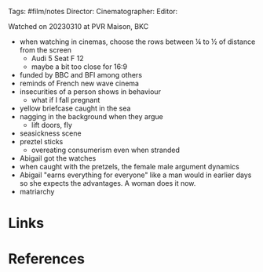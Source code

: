 Tags: #film/notes 
Director:
Cinematographer: 
Editor:


Watched on 20230310 at PVR Maison, BKC

- when watching in cinemas, choose the rows between ¼ to ½ of distance from the screen
	- Audi 5 Seat F 12 
	- maybe a bit too close for 16:9
- funded by BBC and BFI among others
- reminds of French new wave cinema 
- insecurities of a person shows in behaviour
	- what if I fall pregnant
- yellow briefcase caught in the sea
- nagging in the background when they argue
	- lift doors, fly
- seasickness scene
- preztel sticks
	- overeating consumerism even when stranded
- Abigail got the watches
- when caught with the pretzels, the female male argument dynamics 
- Abigail "earns everything for everyone" like a man would in earlier days so she  expects the advantages. A woman does it now. 
- matriarchy 



# Links

# References